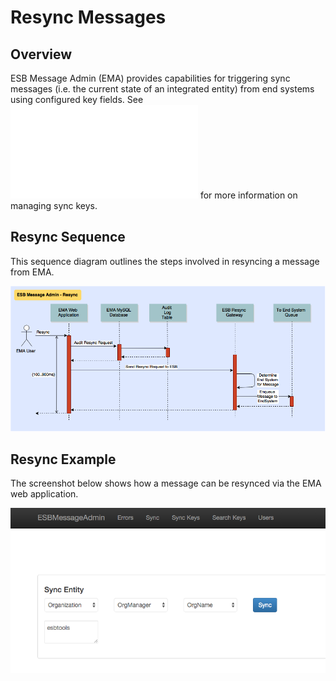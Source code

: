 # Resync Messages

## Overview
ESB Message Admin (EMA) provides capabilities for triggering sync messages (i.e. the current state of an integrated entity)
from end systems using configured key fields.  See ![Sync Keys](/sync-keys/README.md) for more information on managing
sync keys.


## Resync Sequence
This sequence diagram outlines the steps involved in resyncing a message from EMA.

![Persist Sequence](/images/ema-sequence-resync.png)

## Resync Example
The screenshot below shows how a message can be resynced via the EMA web application.

![Resync Screenshot](/images/ema-screenshot-sync.png)